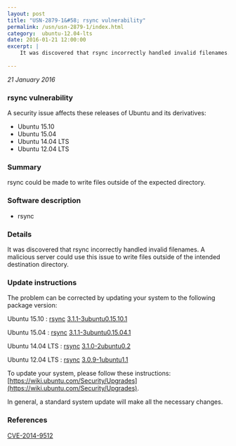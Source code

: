 ```yaml
---
layout: post
title: "USN-2879-1&#58; rsync vulnerability"
permalink: /usn/usn-2879-1/index.html
category:  ubuntu-12.04-lts
date: 2016-01-21 12:00:00
excerpt: |
    It was discovered that rsync incorrectly handled invalid filenames. A malicious server could use this issue to write files outside of the intended destination directory. 
    
--- 
```

 
 

*21 January 2016*

### rsync vulnerability

A security issue affects these releases of Ubuntu and its derivatives:

* Ubuntu 15.10
* Ubuntu 15.04
* Ubuntu 14.04 LTS
* Ubuntu 12.04 LTS

### Summary

rsync could be made to write files outside of the expected directory. 

### Software description

* rsync 

### Details

It was discovered that rsync incorrectly handled invalid filenames. A malicious server could use this issue to write files outside of the intended destination directory. 

### Update instructions

The problem can be corrected by updating your system to the following package version:

Ubuntu 15.10
 : [rsync](https://launchpad.net/ubuntu/+source/rsync) <span> [3.1.1-3ubuntu0.15.10.1](https://launchpad.net/ubuntu/+source/rsync/3.1.1-3ubuntu0.15.10.1) </span> 

Ubuntu 15.04
 : [rsync](https://launchpad.net/ubuntu/+source/rsync) <span> [3.1.1-3ubuntu0.15.04.1](https://launchpad.net/ubuntu/+source/rsync/3.1.1-3ubuntu0.15.04.1) </span> 

Ubuntu 14.04 LTS
 : [rsync](https://launchpad.net/ubuntu/+source/rsync) <span> [3.1.0-2ubuntu0.2](https://launchpad.net/ubuntu/+source/rsync/3.1.0-2ubuntu0.2) </span> 

Ubuntu 12.04 LTS
 : [rsync](https://launchpad.net/ubuntu/+source/rsync) <span> [3.0.9-1ubuntu1.1](https://launchpad.net/ubuntu/+source/rsync/3.0.9-1ubuntu1.1) </span> 

To update your system, please follow these instructions: [https://wiki.ubuntu.com/Security/Upgrades](https://wiki.ubuntu.com/Security/Upgrades).

In general, a standard system update will make all the necessary changes. 

### References

 
 [CVE-2014-9512](http://people.ubuntu.com/~ubuntu-security/cve/CVE-2014-9512)
 

